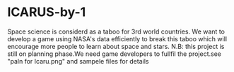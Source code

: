 # ICARUS-by-1
Space science is considerd as a taboo for 3rd world countries. We want to develop a game using NASA's data efficiently to break this taboo which will encourage more people to learn about space and stars.
N.B: this project is still on planning phase.We need game developers to fullfil the project.see "paln for Icaru.png" and sampele files for details
